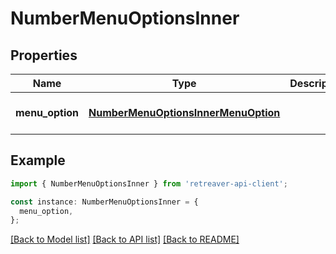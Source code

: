 # NumberMenuOptionsInner

## Properties

| Name            | Type                                                                        | Description | Notes                             |
| --------------- | --------------------------------------------------------------------------- | ----------- | --------------------------------- |
| **menu_option** | [**NumberMenuOptionsInnerMenuOption**](NumberMenuOptionsInnerMenuOption.md) |             | [optional] [default to undefined] |

## Example

```typescript
import { NumberMenuOptionsInner } from 'retreaver-api-client';

const instance: NumberMenuOptionsInner = {
  menu_option,
};
```

[[Back to Model list]](../README.md#documentation-for-models) [[Back to API list]](../README.md#documentation-for-api-endpoints) [[Back to README]](../README.md)
